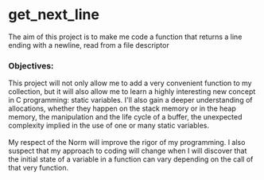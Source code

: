# get_next_line
The aim of this project is to make me code a function that returns a line ending with a newline, read from a file descriptor

### Objectives:
This project will not only allow me to add a very convenient function to my collection, but it will also allow me to learn a highly interesting new concept in C programming: static variables.
I'll also gain a deeper understanding of allocations, whether they happen on the stack memory or in the heap memory, the manipulation and the life cycle of a buffer, the unexpected complexity implied in the use of one or many static variables.<br /><br />My respect of the Norm will improve the rigor of my programming. I also suspect that my approach to coding will change when I will discover that the initial state of a variable in a function can vary depending on the call of that very function.
